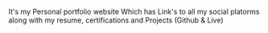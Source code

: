 It's my Personal portfolio website Which has Link's to all my social platorms along with my resume, certifications and Projects (Github & Live)
